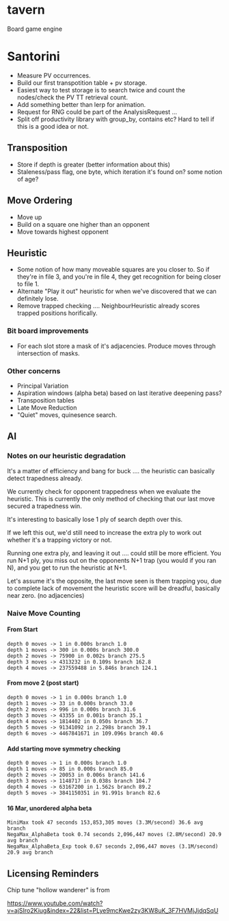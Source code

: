 # tavern
Board game engine

# Santorini
- Measure PV occurrences.
- Build our first transpotition table + pv storage.
- Easiest way to test storage is to search twice and count the nodes/check the PV TT retrieval count.
- Add something better than lerp for animation.
- Request for RNG could be part of the AnalysisRequest ...
- Split off productivity library with group_by, contains etc? Hard to tell if this is a good idea or not.

## Transposition
- Store if depth is greater (better information about this)
- Staleness/pass flag, one byte, which iteration it's found on? some notion of age?

## Move Ordering
- Move up
- Build on a square one higher than an opponent 
- Move towards highest opponent

## Heuristic
- Some notion of how many moveable squares are you closer to. So if they're in file 3, and you're in file 4, they get recognition for being closer to file 1.
- Alternate "Play it out" heuristic for when we've discovered that we can definitely lose.
- Remove trapped checking .... NeighbourHeuristic already scores trapped positions horifically.
 
### Bit board improvements
- For each slot store a mask of it's adjacencies. Produce moves through intersection of masks.

### Other concerns
- Principal Variation
- Aspiration windows (alpha beta) based on last iterative deepening pass?
- Transposition tables
- Late Move Reduction
- "Quiet" moves, quinesence search.

## AI 

### Notes on our heuristic degradation

It's a matter of efficiency and bang for buck .... the heuristic can basically detect trapedness already.

We currently check for opponent trappedness when we evaluate the heuristic. This is currently the only method of checking that our last move secured a trapedness win.

It's interesting to basically lose 1 ply of search depth over this.

If we left this out, we'd still need to increase the extra ply to work out whether it's a trapping victory or not.

Running one extra ply, and leaving it out .... could still be more efficient. You run N+1 ply, you miss out on the opponents N+1 trap (you would if you ran N), and you get to run the heuristic at N+1.

Let's assume it's the opposite, the last move seen is them trapping you, due to complete lack of movement the heuristic score will be dreadful, basically near zero. (no adjacencies)

### Naive Move Counting

#### From Start
    depth 0 moves -> 1 in 0.000s branch 1.0
    depth 1 moves -> 300 in 0.000s branch 300.0
    depth 2 moves -> 75900 in 0.002s branch 275.5
    depth 3 moves -> 4313232 in 0.109s branch 162.8
    depth 4 moves -> 237559488 in 5.846s branch 124.1
    
#### From move 2 (post start)
    depth 0 moves -> 1 in 0.000s branch 1.0
    depth 1 moves -> 33 in 0.000s branch 33.0
    depth 2 moves -> 996 in 0.000s branch 31.6
    depth 3 moves -> 43355 in 0.001s branch 35.1
    depth 4 moves -> 1814402 in 0.050s branch 36.7
    depth 5 moves -> 91341092 in 2.298s branch 39.1
    depth 6 moves -> 4467841671 in 109.096s branch 40.6
    
#### Add starting move symmetry checking
    depth 0 moves -> 1 in 0.000s branch 1.0
    depth 1 moves -> 85 in 0.000s branch 85.0
    depth 2 moves -> 20053 in 0.006s branch 141.6
    depth 3 moves -> 1148717 in 0.038s branch 104.7
    depth 4 moves -> 63167200 in 1.562s branch 89.2
    depth 5 moves -> 3841150351 in 91.991s branch 82.6
    
#### 16 Mar, unordered alpha beta
	MiniMax took 47 seconds 153,853,305 moves (3.3M/second) 36.6 avg branch
	NegaMax_AlphaBeta took 0.74 seconds 2,096,447 moves (2.8M/second) 20.9 avg branch
	NegaMax_AlphaBeta_Exp took 0.67 seconds 2,096,447 moves (3.1M/second) 20.9 avg branch

## Licensing Reminders

Chip tune "hollow wanderer" is from 

https://www.youtube.com/watch?v=ajSIro2Kiug&index=22&list=PLye9mcKwe2zy3KW8uK_3F7HVMjJjdqSqU
